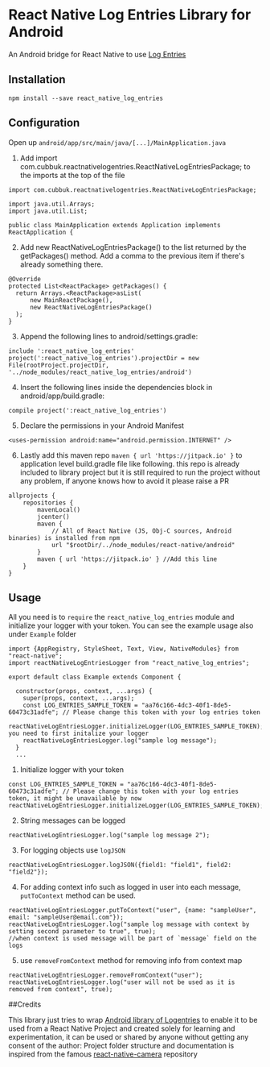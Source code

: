 # React Native Log Entries Library for Android

An Android bridge for React Native to use [Log Entries](https://logentries.com/)

## Installation

````
npm install --save react_native_log_entries
````

## Configuration

Open up `android/app/src/main/java/[...]/MainApplication.java`

1. Add import com.cubbuk.reactnativelogentries.ReactNativeLogEntriesPackage; to the imports at the top of the file

````
import com.cubbuk.reactnativelogentries.ReactNativeLogEntriesPackage;

import java.util.Arrays;
import java.util.List;

public class MainApplication extends Application implements ReactApplication {
````

2. Add new ReactNativeLogEntriesPackage() to the list returned by the getPackages() method. Add a comma to the previous item if there's already something there.

````
@Override
protected List<ReactPackage> getPackages() {
  return Arrays.<ReactPackage>asList(
      new MainReactPackage(),
      new ReactNativeLogEntriesPackage()
  );
}
````

3. Append the following lines to android/settings.gradle:

````
include ':react_native_log_entries'
project(':react_native_log_entries').projectDir = new File(rootProject.projectDir,   '../node_modules/react_native_log_entries/android')
````

4. Insert the following lines inside the dependencies block in android/app/build.gradle:
  
````
compile project(':react_native_log_entries')
````

5. Declare the permissions in your Android Manifest

````
<uses-permission android:name="android.permission.INTERNET" />
````

6. Lastly add this maven repo `maven { url 'https://jitpack.io' }` to application level build.gradle file like following. this repo is already included to library project but it is still required to run the project without any problem, if anyone knows how to avoid it please raise a PR

````
allprojects {
    repositories {
        mavenLocal()
        jcenter()
        maven {
            // All of React Native (JS, Obj-C sources, Android binaries) is installed from npm
            url "$rootDir/../node_modules/react-native/android"
        }
        maven { url 'https://jitpack.io' } //Add this line
    }
}
````

## Usage

All you need is to `require` the `react_native_log_entries` module and initialize your logger with your token. You can see the example usage also under `Example` folder


````
import {AppRegistry, StyleSheet, Text, View, NativeModules} from "react-native";
import reactNativeLogEntriesLogger from "react_native_log_entries";

export default class Example extends Component {

  constructor(props, context, ...args) {
    super(props, context, ...args);
    const LOG_ENTRIES_SAMPLE_TOKEN = "aa76c166-4dc3-40f1-8de5-60473c31adfe"; // Please change this token with your log entries token
    reactNativeLogEntriesLogger.initializeLogger(LOG_ENTRIES_SAMPLE_TOKEN);// you need to first initalize your logger
    reactNativeLogEntriesLogger.log("sample log message");
  }
  ...
````

1. Initialize logger with your token
````
const LOG_ENTRIES_SAMPLE_TOKEN = "aa76c166-4dc3-40f1-8de5-60473c31adfe"; // Please change this token with your log entries token, it might be unavailable by now
reactNativeLogEntriesLogger.initializeLogger(LOG_ENTRIES_SAMPLE_TOKEN);
````

2. String messages can be logged
````
reactNativeLogEntriesLogger.log("sample log message 2");
````

3. For logging objects use `logJSON`
````
reactNativeLogEntriesLogger.logJSON({field1: "field1", field2: "field2"});
````

4. For adding context info such as logged in user into each message, `putToContext` method can be used.
````    
reactNativeLogEntriesLogger.putToContext("user", {name: "sampleUser", email: "sampleUser@email.com"});
reactNativeLogEntriesLogger.log("sample log message with context by setting second parameter to true", true);
//when context is used message will be part of `message` field on the logs
````
  
5. use `removeFromContext` method for removing info from context map
````
reactNativeLogEntriesLogger.removeFromContext("user");
reactNativeLogEntriesLogger.log("user will not be used as it is removed from context", true);
````

##Credits

This library just tries to wrap [Android library of Logentries](https://docs.logentries.com/docs/android) to enable it to be used from a React Native Project and created solely for learning and experimentation, it can be used or shared by anyone without getting any consent of the author:
Project folder structure and documentation is inspired from the famous [react-native-camera](https://github.com/lwansbrough/react-native-camera) repository
  
  